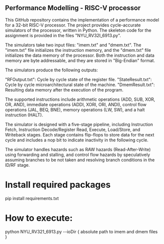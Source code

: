 ## Performance Modelling - RISC-V processor
This GitHub repository contains the implementation of a performance model for a 32-bit RISC-V processor. The project provides cycle-accurate simulators of the processor, written in Python. The skeleton code for the assignment is provided in the files "NYU_RV32I_6913.py".

The simulators take two input files: "imem.txt" and "dmem.txt". The "imem.txt" file initializes the instruction memory, and the "dmem.txt" file initializes the data memory of the processor. Both the instruction and data memory are byte addressable, and they are stored in "Big-Endian" format.

The simulators produce the following outputs:

"RFOutput.txt": Cycle by cycle state of the register file.
"StateResult.txt": Cycle by cycle microarchitectural state of the machine.
"DmemResult.txt": Resulting data memory after the execution of the program.

The supported instructions include arithmetic operations (ADD, SUB, XOR, OR, AND), immediate operations (ADDI, XORI, ORI, ANDI), control flow operations (JAL, BEQ, BNE), memory operations (LW, SW), and a halt instruction (HALT).

The simulator is designed with a five-stage pipeline, including Instruction Fetch, Instruction Decode/Register Read, Execute, Load/Store, and Writeback stages. Each stage contains flip-flops to store data for the next cycle and includes a nop bit to indicate inactivity in the following cycle.

The simulator handles hazards such as RAW hazards (Read-After-Write) using forwarding and stalling, and control flow hazards by speculatively assuming branches to be not taken and resolving branch conditions in the ID/RF stage.

# Install required packages
pip install requirements.txt

# How to execute:
python NYU_RV321_6913.py --ioDir { absolute path to imem and dmem files }

